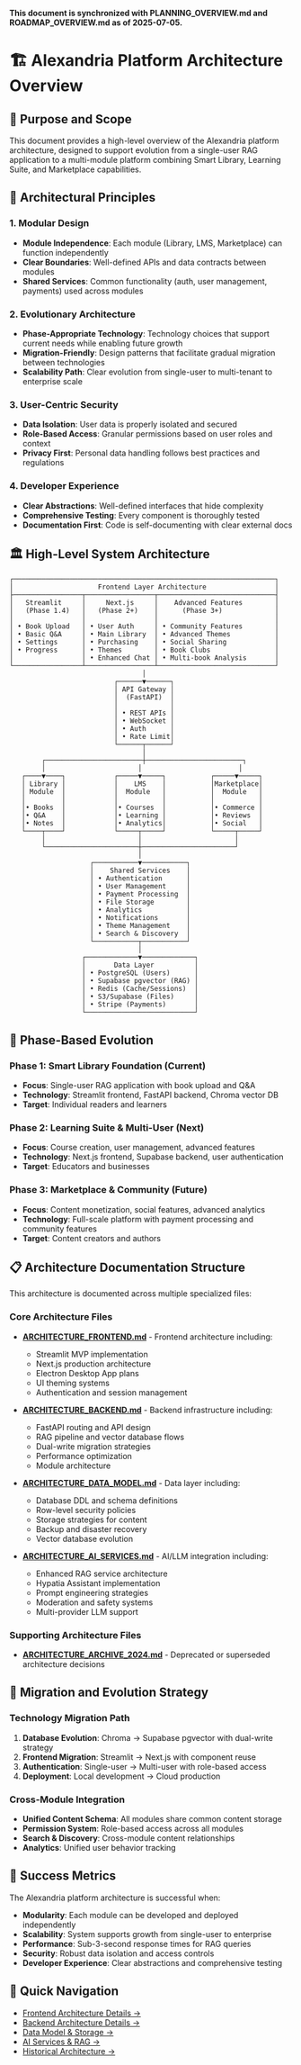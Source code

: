**This document is synchronized with PLANNING_OVERVIEW.md and ROADMAP_OVERVIEW.md as of 2025-07-05.**

# 🏗️ Alexandria Platform Architecture Overview

## 📖 Purpose and Scope

This document provides a high-level overview of the Alexandria platform architecture, designed to support evolution from a single-user RAG application to a multi-module platform combining Smart Library, Learning Suite, and Marketplace capabilities.

## 🎯 Architectural Principles

### 1. Modular Design
- **Module Independence**: Each module (Library, LMS, Marketplace) can function independently
- **Clear Boundaries**: Well-defined APIs and data contracts between modules
- **Shared Services**: Common functionality (auth, user management, payments) used across modules

### 2. Evolutionary Architecture
- **Phase-Appropriate Technology**: Technology choices that support current needs while enabling future growth
- **Migration-Friendly**: Design patterns that facilitate gradual migration between technologies
- **Scalability Path**: Clear evolution from single-user to multi-tenant to enterprise scale

### 3. User-Centric Security
- **Data Isolation**: User data is properly isolated and secured
- **Role-Based Access**: Granular permissions based on user roles and context
- **Privacy First**: Personal data handling follows best practices and regulations

### 4. Developer Experience
- **Clear Abstractions**: Well-defined interfaces that hide complexity
- **Comprehensive Testing**: Every component is thoroughly tested
- **Documentation First**: Code is self-documenting with clear external docs

## 🏛️ High-Level System Architecture

```
┌─────────────────────────────────────────────────────────────────┐
│                     Frontend Layer Architecture                 │
├─────────────────┬─────────────────┬─────────────────────────────┤
│   Streamlit     │     Next.js     │    Advanced Features        │
│   (Phase 1.4)   │   (Phase 2+)    │      (Phase 3+)             │
│                 │                 │                             │
│ • Book Upload   │ • User Auth     │ • Community Features        │
│ • Basic Q&A     │ • Main Library  │ • Advanced Themes           │
│ • Settings      │ • Purchasing    │ • Social Sharing            │
│ • Progress      │ • Themes        │ • Book Clubs                │
│                 │ • Enhanced Chat │ • Multi-book Analysis       │
└─────────────────┴─────────────────┴─────────────────────────────┘
                                 │
                          ┌──────▼──────┐
                          │ API Gateway │
                          │  (FastAPI)  │
                          │             │
                          │ • REST APIs │
                          │ • WebSocket │
                          │ • Auth      │
                          │ • Rate Limit│
                          └──────┬──────┘
                                 │
        ┌────────────────────────┼────────────────────────┐
        │                       │                        │
   ┌────▼────┐            ┌─────▼─────┐           ┌─────▼─────┐
   │ Library │            │    LMS    │           │Marketplace│
   │ Module  │            │  Module   │           │  Module   │
   │         │            │           │           │           │
   │• Books  │            │• Courses  │           │• Commerce │
   │• Q&A    │            │• Learning │           │• Reviews  │
   │• Notes  │            │• Analytics│           │• Social   │
   └────┬────┘            └─────┬─────┘           └─────┬─────┘
        │                       │                       │
        └───────────────────────┼───────────────────────┘
                                │
                    ┌───────────▼───────────┐
                    │    Shared Services    │
                    │ • Authentication      │
                    │ • User Management     │
                    │ • Payment Processing  │
                    │ • File Storage        │
                    │ • Analytics           │
                    │ • Notifications       │
                    │ • Theme Management    │
                    │ • Search & Discovery  │
                    └───────────┬───────────┘
                                │
                  ┌─────────────▼─────────────┐
                  │       Data Layer          │
                  │ • PostgreSQL (Users)      │
                  │ • Supabase pgvector (RAG) │
                  │ • Redis (Cache/Sessions)  │
                  │ • S3/Supabase (Files)     │
                  │ • Stripe (Payments)       │
                  └───────────────────────────┘
```

## 🚀 Phase-Based Evolution

### Phase 1: Smart Library Foundation (Current)
- **Focus**: Single-user RAG application with book upload and Q&A
- **Technology**: Streamlit frontend, FastAPI backend, Chroma vector DB
- **Target**: Individual readers and learners

### Phase 2: Learning Suite & Multi-User (Next)
- **Focus**: Course creation, user management, advanced features
- **Technology**: Next.js frontend, Supabase backend, user authentication
- **Target**: Educators and businesses

### Phase 3: Marketplace & Community (Future)
- **Focus**: Content monetization, social features, advanced analytics
- **Technology**: Full-scale platform with payment processing and community features
- **Target**: Content creators and authors

## 📋 Architecture Documentation Structure

This architecture is documented across multiple specialized files:

### Core Architecture Files

- **[ARCHITECTURE_FRONTEND.md](ARCHITECTURE_FRONTEND.md)** - Frontend architecture including:
  - Streamlit MVP implementation
  - Next.js production architecture
  - Electron Desktop App plans
  - UI theming systems
  - Authentication and session management

- **[ARCHITECTURE_BACKEND.md](ARCHITECTURE_BACKEND.md)** - Backend infrastructure including:
  - FastAPI routing and API design
  - RAG pipeline and vector database flows
  - Dual-write migration strategies
  - Performance optimization
  - Module architecture

- **[ARCHITECTURE_DATA_MODEL.md](ARCHITECTURE_DATA_MODEL.md)** - Data layer including:
  - Database DDL and schema definitions
  - Row-level security policies
  - Storage strategies for content
  - Backup and disaster recovery
  - Vector database evolution

- **[ARCHITECTURE_AI_SERVICES.md](ARCHITECTURE_AI_SERVICES.md)** - AI/LLM integration including:
  - Enhanced RAG service architecture
  - Hypatia Assistant implementation
  - Prompt engineering strategies
  - Moderation and safety systems
  - Multi-provider LLM support

### Supporting Architecture Files

- **[ARCHITECTURE_ARCHIVE_2024.md](ARCHITECTURE_ARCHIVE_2024.md)** - Deprecated or superseded architecture decisions

## 🔄 Migration and Evolution Strategy

### Technology Migration Path
1. **Database Evolution**: Chroma → Supabase pgvector with dual-write strategy
2. **Frontend Migration**: Streamlit → Next.js with component reuse
3. **Authentication**: Single-user → Multi-user with role-based access
4. **Deployment**: Local development → Cloud production

### Cross-Module Integration
- **Unified Content Schema**: All modules share common content storage
- **Permission System**: Role-based access across all modules
- **Search & Discovery**: Cross-module content relationships
- **Analytics**: Unified user behavior tracking

## 🎯 Success Metrics

The Alexandria platform architecture is successful when:
- **Modularity**: Each module can be developed and deployed independently
- **Scalability**: System supports growth from single-user to enterprise
- **Performance**: Sub-3-second response times for RAG queries
- **Security**: Robust data isolation and access controls
- **Developer Experience**: Clear abstractions and comprehensive testing

## 🔗 Quick Navigation

- [Frontend Architecture Details →](ARCHITECTURE_FRONTEND.md)
- [Backend Architecture Details →](ARCHITECTURE_BACKEND.md)
- [Data Model & Storage →](ARCHITECTURE_DATA_MODEL.md)
- [AI Services & RAG →](ARCHITECTURE_AI_SERVICES.md)
- [Historical Architecture →](ARCHITECTURE_ARCHIVE_2024.md)